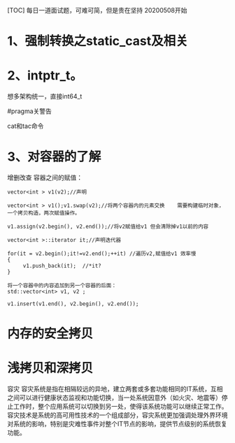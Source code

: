 [TOC]
每日一道面试题，可难可简，但是贵在坚持
20200508开始

# 1、强制转换之static_cast及相关



# 2、intptr_t。
想多架构统一，直接int64_t

#pragma关警告


cat和tac命令


# 3、对容器的了解
增删改查
容器之间的赋值：
```
vector<int > v1(v2);//声明
 
vector<int > v1();v1.swap(v2);//将两个容器内的元素交换    需要构建临时对象，一个拷贝构造，两次赋值操作。
 
v1.assign(v2.begin(), v2.end());//将v2赋值给v1 但会清除掉v1以前的内容
 
vector<int >::iterator it;//声明迭代器
 
for(it = v2.begin();it!=v2.end();++it) //遍历v2,赋值给v1 效率慢
{
     v1.push_back(it);  //*it?
}
 
将一个容器中的内容追加到另一个容器的后面：
std::vector<int> v1, v2 ;
 
v1.insert(v1.end(), v2.begin(), v2.end());
```


# 内存的安全拷贝

# 浅拷贝和深拷贝


容灾 
容灾系统是指在相隔较远的异地，建立两套或多套功能相同的IT系统，互相之间可以进行健康状态监视和功能切换，当一处系统因意外（如火灾、地震等）停止工作时，整个应用系统可以切换到另一处，使得该系统功能可以继续正常工作。容灾技术是系统的高可用性技术的一个组成部分，容灾系统更加强调处理外界环境对系统的影响，特别是灾难性事件对整个IT节点的影响，提供节点级别的系统恢复功能。






